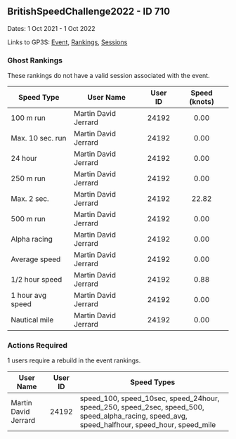 ## BritishSpeedChallenge2022 - ID 710

Dates: 1 Oct 2021 - 1 Oct 2022

Links to GP3S: [Event](https://www.gps-speedsurfing.com/default.aspx?mnu=event&val=710), [Rankings](https://www.gps-speedsurfing.com/default.aspx?mnu=eventranking&val=710), [Sessions](https://www.gps-speedsurfing.com/default.aspx?mnu=eventsessions&val=710)

### Ghost Rankings

These rankings do not have a valid session associated with the event.

| Speed Type | User Name | User ID | Speed (knots) |
| ---------- | --------- | :-----: | :-----------: |
| 100 m run | Martin David Jerrard | 24192 | 0.00 |
| Max. 10 sec. run | Martin David Jerrard | 24192 | 0.00 |
| 24 hour | Martin David Jerrard | 24192 | 0.00 |
| 250 m run | Martin David Jerrard | 24192 | 0.00 |
| Max. 2 sec. | Martin David Jerrard | 24192 | 22.82 |
| 500 m run | Martin David Jerrard | 24192 | 0.00 |
| Alpha racing | Martin David Jerrard | 24192 | 0.00 |
| Average speed | Martin David Jerrard | 24192 | 0.00 |
| 1/2 hour speed | Martin David Jerrard | 24192 | 0.88 |
| 1 hour avg speed | Martin David Jerrard | 24192 | 0.00 |
| Nautical mile | Martin David Jerrard | 24192 | 0.00 |

### Actions Required

1 users require a rebuild in the event rankings.

| User Name | User ID | Speed Types |
| --------- | :-----: | ----------- |
| Martin David Jerrard | 24192 | speed_100, speed_10sec, speed_24hour, speed_250, speed_2sec, speed_500, speed_alpha_racing, speed_avg, speed_halfhour, speed_hour, speed_mile |
